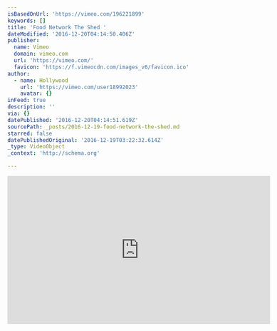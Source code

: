 ```yaml
---
isBasedOnUrl: 'https://vimeo.com/196221899'
keywords: []
title: 'Food Network The Shed '
dateModified: '2016-12-20T04:14:50.406Z'
publisher:
  name: Vimeo
  domain: vimeo.com
  url: 'https://vimeo.com/'
  favicon: 'https://f.vimeocdn.com/images_v6/favicon.ico'
author:
  - name: Hollywood
    url: 'https://vimeo.com/user18992023'
    avatar: {}
inFeed: true
description: ''
via: {}
datePublished: '2016-12-20T04:14:51.619Z'
sourcePath: _posts/2016-12-19-food-network-the-shed.md
starred: false
datePublishedOriginal: '2016-12-19T03:22:32.614Z'
_type: VideoObject
_context: 'http://schema.org'

---
```

<iframe src="https://cdn.embedly.com/widgets/media.html?src=https%3A%2F%2Fplayer.vimeo.com%2Fvideo%2F196221899&amp;url=https%3A%2F%2Fvimeo.com%2F196221899&amp;image=https%3A%2F%2Fi.vimeocdn.com%2Fvideo%2F608633333_295x166.jpg&amp;key=b7d04c9b404c499eba89ee7072e1c4f7&amp;type=text%2Fhtml&amp;schema=vimeo" width="590" height="332" scrolling="no" frameborder="0" allowfullscreen="" style=""></iframe>